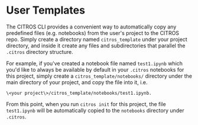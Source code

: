 # User Templates

The CITROS CLI provides a convenient way to automatically copy any predefined files (e.g. notebooks)
from the user's project to the CITROS repo. Simply create a directory named `citros_template` under your project directory, and inside
it create any files and subdirectories that parallel the `.citros` directory structure.

For example, if you've created a notebook file named `test1.ipynb` which you'd like to always be available by default in your `.citros` notebooks for this project, simply create a `citros_template/notebooks/` directory under
the main directory of your project, and copy the file into it, i.e. 

    \<your project\>/citros_template/notebooks/test1.ipynb. 

From this point, when you run `citros init`
for this project, the file `test1.ipynb` will be automatically copied to the `notebooks` directory
under `.citros`.